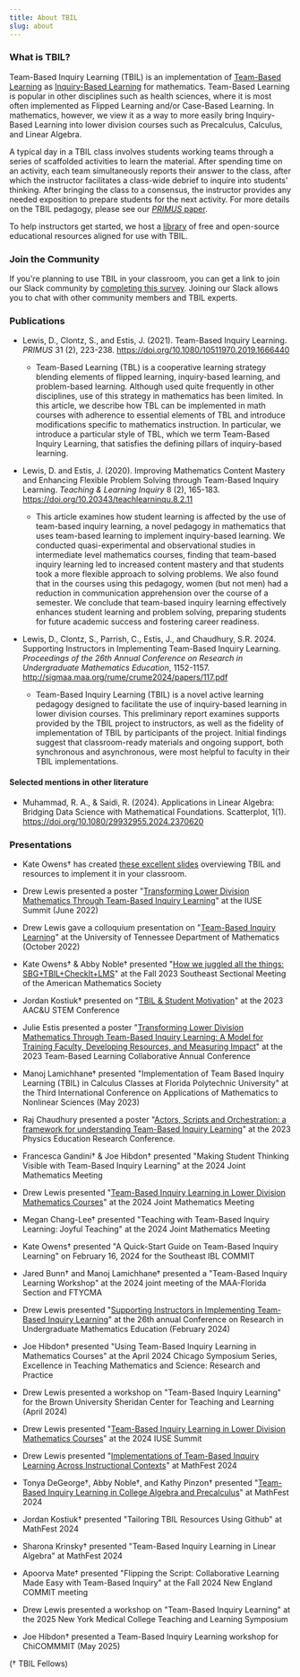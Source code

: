 ```yaml
---
title: About TBIL
slug: about
---
```


### What is TBIL?

Team-Based Inquiry Learning (TBIL) is an implementation of [Team-Based Learning](https://www.teambasedlearning.org/definition/) as [Inquiry-Based Learning](http://www.inquirybasedlearning.org/) for mathematics. Team-Based Learning is popular in other disciplines such as health sciences, where it is most often implemented as Flipped Learning and/or Case-Based Learning. In mathematics, however, we view it as a way to more easily bring Inquiry-Based Learning into lower division courses such as Precalculus, Calculus, and Linear Algebra.

A typical day in a TBIL class involves students working teams through a series of scaffolded activities to learn the material.  After spending time on an activity, each team simultaneously reports their answer to the class, after which the instructor facilitates a class-wide debrief to inquire into students' thinking.  After bringing the class to a consensus, the instructor provides any needed exposition to prepare students for the next activity. For more details on the TBIL pedagogy, please see our [_PRIMUS_ paper](https://doi.org/10.1080/10511970.2019.1666440).


To help instructors get started, we host a
[library](/library/) of free and open-source educational resources
aligned for use with TBIL.

### Join the Community

If you're planning to use TBIL in your classroom, you can get a link to join our Slack community by [completing this survey](https://forms.gle/bgf8dEH9mrWg1cvm9). Joining our Slack allows you to chat with other community members and TBIL experts.


### Publications

- Lewis, D., Clontz, S., and Estis, J. (2021). Team-Based Inquiry Learning. _PRIMUS_ 31 (2), 223-238. <https://doi.org/10.1080/10511970.2019.1666440>

    - Team-Based Learning (TBL) is a cooperative learning strategy blending elements of flipped learning, inquiry-based learning, and problem-based learning. Although used quite frequently in other disciplines, use of this strategy in mathematics has been limited. In this article, we describe how TBL can be implemented in math courses with adherence to essential elements of TBL and introduce modifications specific to mathematics instruction. In particular, we introduce a particular style of TBL, which we term Team-Based Inquiry Learning, that satisfies the defining pillars of inquiry-based learning.


- Lewis, D. and Estis, J. (2020). Improving Mathematics Content Mastery and Enhancing Flexible Problem Solving through Team-Based Inquiry Learning. _Teaching & Learning Inquiry_ 8 (2), 165-183. <https://doi.org/10.20343/teachlearninqu.8.2.11>

    - This article examines how student learning is affected by the use of team-based inquiry learning, a novel pedagogy in mathematics that uses team-based learning to implement inquiry-based learning. We conducted quasi-experimental and observational studies in intermediate level mathematics courses, finding that team-based inquiry learning led to increased content mastery and that students took a more flexible approach to solving problems. We also found that in the courses using this pedagogy, women (but not men) had a reduction in communication apprehension over the course of a semester. We conclude that team-based inquiry learning effectively enhances student learning and problem solving, preparing students for future academic success and fostering career readiness.


- Lewis, D., Clontz, S., Parrish, C., Estis, J., and Chaudhury, S.R. 2024. Supporting Instructors in Implementing Team-Based Inquiry Learning. _Proceedings of the 26th Annual Conference on Research in Undergraduate Mathematics Education_, 1152-1157. <http://sigmaa.maa.org/rume/crume2024/papers/117.pdf>

    - Team-Based Inquiry Learning (TBIL) is a novel active learning pedagogy designed to facilitate the use of inquiry-based learning in lower division courses. This preliminary report examines supports provided by the TBIL project to instructors, as well as the fidelity of implementation of TBIL by participants of the project. Initial findings suggest that classroom-ready materials and ongoing support, both synchronous and asynchronous, were most helpful to faculty in their TBIL implementations.

#### Selected mentions in other literature

- Muhammad, R. A., & Saidi, R. (2024). Applications in Linear Algebra: Bridging Data Science with Mathematical Foundations. Scatterplot, 1(1). <https://doi.org/10.1080/29932955.2024.2370620>

### Presentations

- Kate Owens† has created [these excellent slides](https://docs.google.com/presentation/d/1824oMy2HetUVz4AlEZFufjftg72gh0Zqqu4RzOP08PE/edit?usp=sharing) overviewing TBIL and resources to implement it in your classroom.

- Drew Lewis presented a poster "[Transforming Lower Division Mathematics Through Team-Based Inquiry Learning](https://drive.google.com/file/d/1rruYnUEJKJZROXcXGkjl7aXdtc2v5FSs/view?usp=sharing)" at the IUSE Summit (June 2022)


- Drew Lewis gave a colloquium presentation on "[Team-Based Inquiry Learning](https://drive.google.com/file/d/19zgcQU37PqaxUka8AgBL9sh2tBz2VO56/view?usp=sharing)" at the University of Tennessee Department of Mathematics (October 2022)

- Kate Owens† & Abby Noble† presented "[How we juggled all the things: SBG+TBIL+CheckIt+LMS](https://docs.google.com/presentation/d/1tjZNkLplPyYpanPpkzfN0a-1n8FSTdNgMAh7RYkFFbs/edit?usp=sharing)" at the Fall 2023 Southeast Sectional Meeting of the American Mathematics Society

- Jordan Kostiuk† presented on "[TBIL & Student Motivation](https://drive.google.com/file/d/1PtJmaPv24viRJPOUWGqvRu-Dx3jQvSB3/view?usp=sharing)" at the 2023 AAC&U STEM Conference

- Julie Estis presented a poster "[Transforming Lower Division Mathematics Through Team-Based Inquiry Learning: A Model for Training Faculty, Developing Resources, and Measuring Impact](https://drive.google.com/file/d/1fMj8_3Ea946Rvshmh6Z0oveKw7rk_N3c/view?usp=sharing)" at the 2023 Team-Based Learning Collaborative Annual Conference

- Manoj Lamichhane† presented "Implementation of Team Based Inquiry Learning (TBIL) in Calculus Classes at Florida Polytechnic University" at the Third International Conference on Applications of Mathematics to Nonlinear Sciences (May 2023)

- Raj Chaudhury presented a poster "[Actors, Scripts and Orchestration: a framework for understanding Team-Based Inquiry Learning](https://drive.google.com/file/d/17f2bvjhRxPK6xFbu_BemDwdKe72LKxl4/view?usp=drive_link)" at the 2023 Physics Education Research Conference.

- Francesca Gandini† & Joe Hibdon† presented "Making Student Thinking Visible with Team-Based Inquiry Learning" at the 2024 Joint Mathematics Meeting 

- Drew Lewis presented  "[Team-Based Inquiry Learning in Lower Division Mathematics Courses](https://docs.google.com/presentation/d/11Ssh8PXw233QkBK3M17togEX0y6PE2_yaC9j4Z0OPYM/edit?usp=sharing)" at the 2024 Joint Mathematics Meeting

- Megan Chang-Lee† presented "Teaching with Team-Based Inquiry Learning: Joyful Teaching" at the 2024 Joint Mathematics Meeting 

- Kate Owens† presented "A Quick-Start Guide on Team-Based Inquiry Learning"  on February 16, 2024 for the Southeast IBL COMMIT

- Jared Bunn† and Manoj Lamichhane† presented a "Team-Based Inquiry Learning Workshop" at the 2024 joint meeting of the MAA-Florida Section and FTYCMA

- Drew Lewis presented "[Supporting Instructors in Implementing Team-Based Inquiry Learning](https://docs.google.com/presentation/d/1bt167oTp0N3oYGwJiaenAwakCcFsMUidjBled__bQig/edit?usp=sharing)" at the 26th annual Conference on Research in Undergraduate Mathematics Education (February 2024)

- Joe Hibdon† presented "Using Team-Based Inquiry Learning in Mathematics Courses" at the April 2024 Chicago Symposium Series, Excellence in Teaching Mathematics and Science: Research and Practice

- Drew Lewis presented a workshop on "Team-Based Inquiry Learning" for the Brown University Sheridan Center for Teaching and Learning (April 2024)

- Drew Lewis presented "[Team-Based Inquiry Learning in Lower Division Mathematics Courses](https://docs.google.com/presentation/d/1Y_ymTdRXKWpV5m_QutkL51MFAhn5PNcs-aHYaAcBvJQ/edit?usp=sharing)" at the 2024 IUSE Summit

- Drew Lewis presented "[Implementations of Team-Based Inquiry Learning Across Instructional Contexts](https://docs.google.com/presentation/d/15Pr5KiCgY4YIEh4Q5ivt6nC3VourR7mBCYw0yZMmDPk/edit?usp=sharing)" at MathFest 2024


- Tonya DeGeorge†, Abby Noble†, and Kathy Pinzon† presented "[Team-Based Inquiry Learning in College Algebra and Precalculus](https://docs.google.com/presentation/d/1ARM0NizRWN4wT4Dp52x0Y1aEDkrHaOK2wuQKCYS7L0Y/edit?usp=sharing)" at MathFest 2024


- Jordan Kostiuk† presented "Tailoring TBIL Resources Using Github" at MathFest 2024


- Sharona Krinsky† presented "Team-Based Inquiry Learning in Linear Algebra" at MathFest 2024


- Apoorva Mate† presented "Flipping the Script: Collaborative Learning Made Easy with Team-Based Inquiry" at the Fall 2024 New England COMMIT meeting

- Drew Lewis presented a workshop on "Team-Based Inquiry Learning" at the 2025 New York Medical College Teaching and Learning Symposium

- Joe Hibdon† presented a Team-Based Inquiry Learning workshop for ChiCOMMMIT (May 2025)

(† TBIL Fellows)
